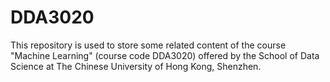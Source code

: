 # DDA3020

This repository is used to store some related content of the course "Machine Learning" (course code DDA3020) offered by the School of Data Science at The Chinese University of Hong Kong, Shenzhen.
